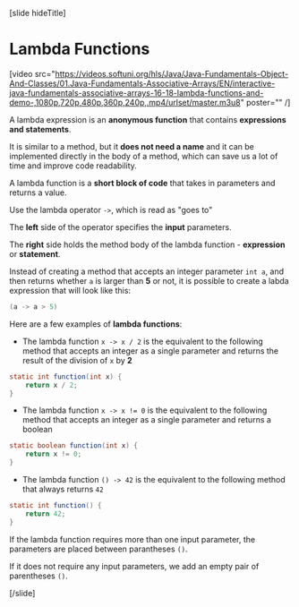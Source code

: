 [slide hideTitle]
# Lambda Functions

[video src="https://videos.softuni.org/hls/Java/Java-Fundamentals-Object-And-Classes/01.Java-Fundamentals-Associative-Arrays/EN/interactive-java-fundamentals-associative-arrays-16-18-lambda-functions-and-demo-,1080p,720p,480p,360p,240p,.mp4/urlset/master.m3u8" poster="" /]

A lambda expression is an **anonymous function** that contains **expressions and statements**. 

It is similar to a method, but it **does not need a name** and it can be implemented directly in the body of a method, which can save us a lot of time and improve code readability.

A lambda function is a **short block of code** that takes in parameters and returns a value.

Use the lambda operator `->`, which is read as "goes to"

The **left** side of the operator specifies the **input** parameters.

The **right** side holds the method body of the lambda function - **expression** or **statement**.

Instead of creating a method that accepts an integer parameter `int a`, and then returns whether `a` is larger than **5** or not, it is possible to create a labda expression that will look like this:  

```java
(a -> a > 5)
```

Here are a few examples of **lambda functions**:

- The lambda function `x -> x / 2` is the equivalent to the following method that accepts an integer as a single parameter and returns the result of the division of `x` by **2**

```java
static int function(int x) { 
    return x / 2; 
}
```

- The lambda function `x -> x != 0` is the equivalent to the following method that accepts an integer as a single parameter and returns a boolean

```java
static boolean function(int x) { 
    return x != 0; 
}
```

- The lambda function `() -> 42` is the equivalent to the following method that always returns `42`

```java
static int function() { 
    return 42; 
}
```

If the lambda function requires more than one input parameter, the parameters are placed between parantheses `()`.

If it does not require any input parameters, we add an empty pair of parentheses `()`.

[/slide]
